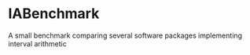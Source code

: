 # IABenchmark
A small benchmark comparing several software packages implementing interval arithmetic
